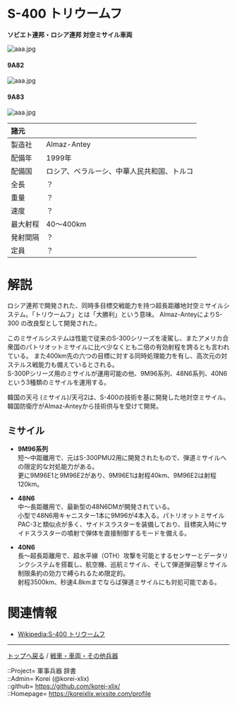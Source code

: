 # S-400 トリウームフ
**ソビエト連邦・ロシア連邦 対空ミサイル車両**

![aaa.jpg](https://bn02pap001files.storage.live.com/y4mFX6kA45aBpVA3OZhGd6LlBugPXISI6XNfZ3tXnTPzNl6DGZBB1krcj1Ih2DUQPD6hgm-Q8yrX2zWTjdYBI9OJy5a0TwIMNiVfU-KJIdLb8_09Pa6aoNLFNOyG6eNX8E_4p4zNSRuEUvQRCkHUyJljwHmiI1lpoTVrqOZ5x2BKypG-XKTpqpb-WzMfYhAtzf-?width=640&height=454&cropmode=none)  
  

#### 9A82
![aaa.jpg](https://bn02pap001files.storage.live.com/y4mSG-Xr2VicDBIkbwBm07GgBsHglkrWLVkH2dtAeEa2BujC2-zfotIuLTc8lB7q9XBLYz731H46at1CMHWddpI2RLe8nz9TXFtr2y1ejII5ej8drztAxDfJ342zuj250sh1TkivD7MNmPa88flMjNoISZCzzNIUPNPam6vHfu31k6ppXnciCInOqZuuOD7Oa2A?width=640&height=412&cropmode=none)  
  

#### 9A83
![aaa.jpg](https://bn02pap001files.storage.live.com/y4mCuzdTlzNtZ5PRJZMhzU6dpvVxkbavSdrKX16NkGTlSYSdxp26c4BMy6G8Aneg4_Zv5gGlYrJMKAmYOezvHLH5JiKBE199P_52UV5bXGiOhHfPi_uSiaURgCGB5LJVauJPtEWQ3u93qONWjtD4_X81C4R96F_X2igiXZM3mT9ffOoSPCMgZDwXpouqpm4TtT5?width=640&height=853&cropmode=none)  
  


|諸元  |  |
|:--|:--|
|製造社  |Almaz-Antey  |
|配備年  |1999年  |
|配備国  |ロシア、ベラルーシ、中華人民共和国、トルコ  |
|全長    |？  |
|重量    |？  |
|速度    |？  |
|最大射程  |40～400km  |
|発射間隔  |？  |
|定員    |？  |


# 解説
ロシア連邦で開発された、同時多目標交戦能力を持つ超長距離地対空ミサイルシステム。「トリウームフ」とは「大勝利」という意味。
Almaz-AnteyによりS-300 の改良型として開発された。  

このミサイルシステムは性能で従来のS-300シリーズを凌駕し、またアメリカ合衆国のパトリオットミサイルに比べ少なくとも二倍の有効射程を誇るとも言われている。
また400km先の六つの目標に対する同時処理能力を有し、高次元の対ステルス戦能力も備えているとされる。  
S-300Pシリーズ用のミサイルが運用可能の他、9M96系列、48N6系列、40N6という3種類のミサイルを運用する。  
  
韓国の天弓 (ミサイル)/天弓2は、S-400の技術を基に開発した地対空ミサイル。韓国防衛庁がAlmaz-Anteyから技術供与を受けて開発。  


## ミサイル

* **9M96系列**  
  短～中距離用で、元はS-300PMU2用に開発されたもので、弾道ミサイルへの限定的な対処能力がある。  
  更に9M96E1と9M96E2があり、9M96E1は射程40km、9M96E2は射程120km。

* **48N6**  
  中～長距離用で、最新型の48N6DMが開発されている。  
  小型で48N6用キャニスター1本に9M96が4本入る。パトリオットミサイルPAC-3と類似点が多く、サイドスラスターを装備しており、目標突入時にサイドスラスターの噴射で弾体を直接制御するモードを備える。  

* **40N6**  
  長～超長距離用で、超水平線（OTH）攻撃を可能とするセンサーとデータリンクシステムを搭載し、航空機、巡航ミサイル、そして弾道弾迎撃ミサイル制限条約の効力で縛られるため限定的。  
  射程3500km、秒速4.8kmまでならば弾道ミサイルにも対処可能である。  



# 関連情報
* [Wikipedia:S-400 トリウームフ](https://bit.ly/3IesJuR)


***
[トップへ戻る](/readme.md) / [戦車・車両・その他兵器](/ground/readme.md)  
  
::Project= 軍事兵器 辞書  
::Admin= Korei (@korei-xlix)  
::github= https://github.com/korei-xlix/  
::Homepage= https://koreixlix.wixsite.com/profile  
